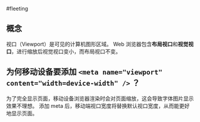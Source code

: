 #fleeting
## 概念

视口（Viewport）是可见的计算机图形区域。
Web 浏览器包含**布局视口**和**视觉视口**，进行缩放后视觉视口变小，而布局视口不变。

## 为何移动设备要添加  `<meta name="viewport" content="width=device-width" />` ？

为了完全显示页面，移动设备浏览器渲染时会对页面缩放，这会导致字体图片显示效果不理想。
添加 meta 后，移动端视口宽度将替换默认视口宽度，从而能更好地显示页面。